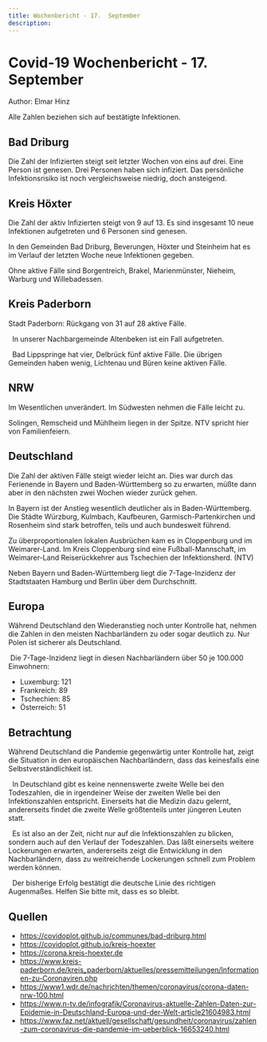 ```yaml
---
title: Wochenbericht - 17.  September 
description: 
---
```


# Covid-19 Wochenbericht - 17.  September

Author: Elmar Hinz   

Alle Zahlen beziehen sich auf bestätigte Infektionen.

## Bad Driburg

Die Zahl der Infizierten steigt seit letzter Wochen von eins auf drei. Eine Person ist genesen. Drei Personen haben sich infiziert. Das persönliche Infektionsrisiko ist noch vergleichsweise niedrig, doch ansteigend.

## Kreis Höxter

Die Zahl der aktiv Infizierten steigt von 9 auf 13. Es sind insgesamt 10 neue Infektionen aufgetreten und 6 Personen sind genesen.

In den Gemeinden Bad Driburg, Beverungen, Höxter und Steinheim hat es im Verlauf der letzten Woche neue Infektionen gegeben. 

Ohne aktive Fälle sind Borgentreich, Brakel, Marienmünster, Nieheim, Warburg und Willebadessen.

## Kreis Paderborn

Stadt Paderborn: Rückgang von 31 auf 28 aktive Fälle.

  In unserer Nachbargemeinde Altenbeken ist ein Fall aufgetreten.

  Bad Lippspringe hat vier, Delbrück fünf aktive Fälle. Die übrigen Gemeinden haben wenig, Lichtenau und Büren keine aktiven Fälle. 

## NRW

Im Wesentlichen unverändert. Im Südwesten nehmen die Fälle leicht zu.   

Solingen, Remscheid und Mühlheim liegen in der Spitze. NTV spricht hier von Familienfeiern. 

## Deutschland

Die Zahl der aktiven Fälle steigt wieder leicht an. Dies war durch das Ferienende in Bayern und Baden-Württemberg so zu erwarten, müßte dann aber in den nächsten zwei Wochen wieder zurück gehen.  

In Bayern ist der Anstieg wesentlich deutlicher als in Baden-Württemberg. Die Städte Würzburg, Kulmbach, Kaufbeuren, Garmisch-Partenkirchen und Rosenheim sind stark betroffen, teils und auch bundesweit führend.  

Zu überproportionalen lokalen Ausbrüchen kam es in Cloppenburg und im Weimarer-Land. Im Kreis Cloppenburg sind eine Fußball-Mannschaft, im Weimarer-Land Reiserückkehrer aus Tschechien der Infektionsherd. (NTV) 

Neben  Bayern und Baden-Württemberg liegt die  7-Tage-Inzidenz der Stadtstaaten Hamburg und Berlin über dem Durchschnitt.

## Europa

Während Deutschland den Wiederanstieg noch unter Kontrolle hat, nehmen die Zahlen in den meisten Nachbarländern zu oder sogar deutlich zu. Nur Polen ist sicherer als Deutschland. 

 Die 7-Tage-Inzidenz liegt in diesen Nachbarländern  über 50 je 100.000 Einwohnern: 

* Luxemburg: 121
* Frankreich: 89 
* Tschechien: 85
* Österreich: 51

## Betrachtung

Während Deutschland die Pandemie gegenwärtig unter Kontrolle hat, zeigt die Situation in den europäischen Nachbarländern, dass das keinesfalls eine Selbstverständlichkeit ist.

  In Deutschland gibt es keine nennenswerte zweite Welle bei den Todeszahlen, die in irgendeiner Weise der zweiten Welle bei den Infektionszahlen entspricht. Einerseits hat die Medizin dazu gelernt, andererseits findet die zweite Welle größtenteils unter jüngeren Leuten statt.

  Es ist also an der Zeit, nicht nur auf die Infektionszahlen zu blicken, sondern auch auf den Verlauf der Todeszahlen. Das läßt einerseits weitere Lockerungen erwarten, andererseits zeigt die Entwicklung in den Nachbarländern, dass zu weitreichende Lockerungen schnell zum Problem werden können.

  Der bisherige Erfolg bestätigt die deutsche Linie des richtigen Augenmaßes. Helfen Sie bitte mit, dass es so bleibt. 

## Quellen

* https://covidoplot.github.io/communes/bad-driburg.html
* https://covidoplot.github.io/kreis-hoexter
* https://corona.kreis-hoexter.de
* https://www.kreis-paderborn.de/kreis_paderborn/aktuelles/pressemitteilungen/Informationen-zu-Coronaviren.php
* https://www1.wdr.de/nachrichten/themen/coronavirus/corona-daten-nrw-100.html
* https://www.n-tv.de/infografik/Coronavirus-aktuelle-Zahlen-Daten-zur-Epidemie-in-Deutschland-Europa-und-der-Welt-article21604983.html
* https://www.faz.net/aktuell/gesellschaft/gesundheit/coronavirus/zahlen-zum-coronavirus-die-pandemie-im-ueberblick-16653240.html
